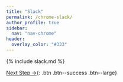 ```yaml
---
title: "Slack"
permalink: /chrome-slack/
author_profile: true
sidebar:
  nav: "nav-chrome"
header:
  overlay_color: "#333"
---
```


{% include slack.md %}

[Next Step &rarr;](/chrome-yubikey){: .btn .btn--success .btn--large}
